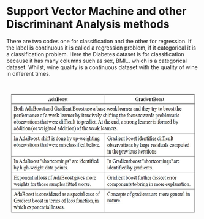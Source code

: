 # Support Vector Machine and other Discriminant Analysis methods

There are two codes one for classification and the other for regression. If the label is continuous it is called a regression problem, if it categorical it is a classification problem. Here the Diabetes dataset is for classification because it has many columns such as sex, BMI... which is a categorical dataset. Whilst, wine quality is a continuous dataset with the quality of wine in different times. 

<br>
<p align="center">
<img src = "GBAB.jpg" width = "480" height = "310">
 </p>
<br>
